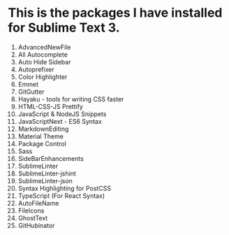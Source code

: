 # This is the packages I have installed for Sublime Text 3.

1. AdvancedNewFile
2. All Autocomplete
3. Auto Hide Sidebar
4. Autoprefixer
5. Color Highlighter
6. Emmet
7. GitGutter
8. Hayaku - tools for writing CSS faster
9. HTML-CSS-JS Prettify
10. JavaScript & NodeJS Snippets
11. JavaScriptNext - ES6 Syntax
12. MarkdownEditing
13. Material Theme
14. Package Control
15. Sass
16. SideBarEnhancements
17. SublimeLinter
18. SublimeLinter-jshint
19. SublimeLinter-json
20. Syntax Highlighting for PostCSS
21. TypeScript (For React Syntax)
22. AutoFileName
23. FileIcons
24. GhostText
25. GitHubinator